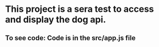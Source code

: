 # This project is a sera test to access and display the dog api.

## To see code: Code is in the src/app.js file

